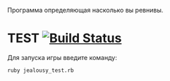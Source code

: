 Программа определяющая насколько вы ревнивы.

# TEST [![Build Status](https://syntone.ru/psytesty/revnivy-li-vy-test-dlya-zhenshhin.svg)](https://syntone.ru/psytesty/revnivy-li-vy-test-dlya-zhenshhin)

Для запуска игры введите команду:
```
ruby jealousy_test.rb
```
